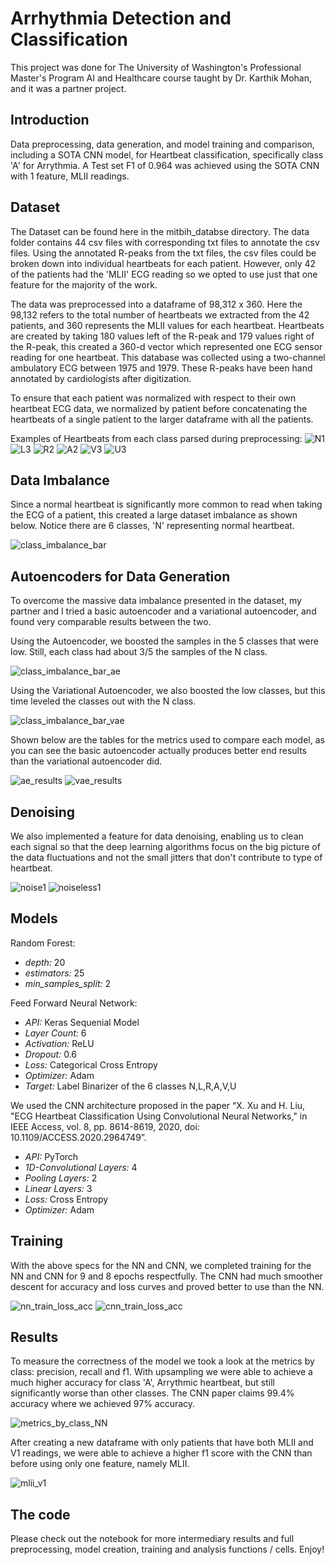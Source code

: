 # Arrhythmia Detection and Classification

This project was done for The University of Washington's Professional Master's Program AI and Healthcare course taught by Dr. Karthik Mohan, and it was a partner project.

## Introduction

Data preprocessing, data generation, and model training and comparison, including a SOTA CNN model, for Heartbeat classification, specifically class 'A' for Arrythmia. A Test set F1 of 0.964 was achieved using the SOTA CNN with 1 feature, MLII readings.

## Dataset

The Dataset can be found here in the mitbih_databse directory. The data folder contains 44 csv files with corresponding txt files to annotate the csv files. Using the annotated R-peaks from the txt files, the csv files could be broken down into individual heartbeats for each patient. However, only 42 of the patients had the 'MLII' ECG reading so we opted to use just that one feature for the majority of the work.

The data was preprocessed into a dataframe of 98,312 x 360. Here the 98,132 refers to the total number of heartbeats we extracted from the 42 patients, and 360 represents the MLII values for each heartbeat. Heartbeats are created by taking 180 values left of the R-peak and 179 values right of the R-peak, this created a 360-d vector which represented one ECG sensor reading for one heartbeat. This database was collected using a two-channel ambulatory ECG between 1975 and 1979. These R-peaks have been hand annotated by cardiologists after digitization. 

To ensure that each patient was normalized with respect to their own heartbeat ECG data, we normalized by patient before concatenating the heartbeats of a single patient to the larger dataframe with all the patients. 

Examples of Heartbeats from each class parsed during preprocessing:
![N1](https://user-images.githubusercontent.com/72525765/178573451-572cd337-36bf-4eb1-bc46-b31593ec725d.PNG)
![L3](https://user-images.githubusercontent.com/72525765/178573450-99de9978-9371-49f2-b41f-252ad2b4ac19.PNG)
![R2](https://user-images.githubusercontent.com/72525765/178573443-2c830248-e5fe-4aab-a88c-853e7fe9649a.PNG)
![A2](https://user-images.githubusercontent.com/72525765/178573449-281845af-0082-4c9f-a5d0-31e553ec08b9.PNG)
![V3](https://user-images.githubusercontent.com/72525765/178573446-f1c7b4d1-08b7-4e04-83f8-d6c8dbb53587.PNG)
![U3](https://user-images.githubusercontent.com/72525765/178573445-a25992ce-d74e-4aac-b722-fa6ba19d394f.PNG)

## Data Imbalance

Since a normal heartbeat is significantly more common to read when taking the ECG of a patient, this created a large dataset imbalance as shown below. Notice there are 6 classes, 'N' representing normal heartbeat.

![class_imbalance_bar](https://user-images.githubusercontent.com/72525765/178570295-b89dda09-f9e4-4189-a562-94b8d27fd7fb.png)

## Autoencoders for Data Generation

To overcome the massive data imbalance presented in the dataset, my partner and I  tried a basic autoencoder and a variational autoencoder, and found very comparable results between the two. 

Using the Autoencoder, we boosted the samples in the 5 classes that were low. Still, each class had about 3/5 the samples of the N class. 

![class_imbalance_bar_ae](https://user-images.githubusercontent.com/72525765/178571253-d87559dc-3560-4e70-99d5-9bf245e97367.png)

Using the Variational Autoencoder, we also boosted the low classes, but this time leveled the classes out with the N class. 

![class_imbalance_bar_vae](https://user-images.githubusercontent.com/72525765/178571755-da686501-1fbc-4ecd-bc75-a2f3f0237b8e.png)

Shown below are the tables for the metrics used to compare each model, as you can see the basic autoencoder actually produces better end results than the variational autoencoder did.

![ae_results](https://user-images.githubusercontent.com/72525765/178572200-9da593bd-69b9-4241-a9f4-c179987e66bb.PNG)
![vae_results](https://user-images.githubusercontent.com/72525765/178572212-1d3ca8d7-c5b8-45a1-b431-cca9ad40436d.PNG)

## Denoising

We also implemented a feature for data denoising, enabling us to clean each signal so that the deep learning algorithms focus on the big picture of the data fluctuations and not the small jitters that don't contribute to type of heartbeat.

![noise1](https://user-images.githubusercontent.com/72525765/178575330-7cf91311-28f8-47e2-9e81-945e8f0d29ed.PNG)
![noiseless1](https://user-images.githubusercontent.com/72525765/178575327-2046b793-9147-4dca-84a5-c1cfca719f79.PNG)

## Models

Random Forest:
- *depth:* 20
- *estimators:* 25
- *min_samples_split:* 2

Feed Forward Neural Network:
- *API:* Keras Sequenial Model
- *Layer Count:* 6
- *Activation:* ReLU
- *Dropout:* 0.6
- *Loss:* Categorical Cross Entropy
- *Optimizer:* Adam
- *Target:* Label Binarizer of the 6 classes N,L,R,A,V,U

We used the CNN architecture proposed in the paper “X. Xu and H. Liu, "ECG Heartbeat
Classification Using Convolutional Neural Networks," in IEEE Access, vol. 8, pp. 8614-8619,
2020, doi: 10.1109/ACCESS.2020.2964749”.
- *API:* PyTorch
- *1D-Convolutional Layers:* 4
- *Pooling Layers:* 2
- *Linear Layers:* 3
- *Loss:* Cross Entropy
- *Optimizer:* Adam

## Training
With the above specs for the NN and CNN, we completed training for the NN and CNN for 9 and 8 epochs respectfully. The CNN had much smoother descent for accuracy and loss curves and proved better to use than the NN. 

![nn_train_loss_acc](https://user-images.githubusercontent.com/72525765/178577326-7bf1f0be-6987-4ecf-a4d2-263adc0ffc40.PNG)
![cnn_train_loss_acc](https://user-images.githubusercontent.com/72525765/178577347-14b86009-5f5d-47bc-8a74-f4adb4e5e3d9.PNG)

## Results

To measure the correctness of the model we took a look at the metrics by class: precision, recall and f1. With upsampling we were able to achieve a much higher accuracy for class 'A', Arrythmic heartbeat, but still significantly worse than other classes. The CNN paper claims 99.4% accuracy where we achieved 97% accuracy. 

![metrics_by_class_NN](https://user-images.githubusercontent.com/72525765/178577557-de8b595a-2570-450e-92be-42c935a1fa2b.PNG)

After creating a new dataframe with only patients that have both MLII and V1 readings, we were able to achieve a higher f1 score with the CNN than before using only one feature, namely MLII. 

![mlii_v1](https://user-images.githubusercontent.com/72525765/178578082-339a0aca-8fa0-4637-b1aa-1908c096199b.PNG)

## The code

Please check out the notebook for more intermediary results and full preprocessing, model creation, training and analysis functions / cells. Enjoy!

